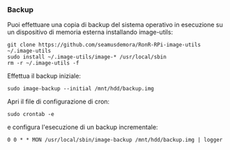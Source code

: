 ### Backup

Puoi effettuare una copia di backup del sistema operativo in esecuzione su un dispositivo di memoria esterna installando image-utils:
```
git clone https://github.com/seamusdemora/RonR-RPi-image-utils ~/.image-utils
sudo install ~/.image-utils/image-* /usr/local/sbin
rm -r ~/.image-utils -f
```

Effettua il backup iniziale:
```
sudo image-backup --initial /mnt/hdd/backup.img
```

Apri il file di configurazione di cron:
```
sudo crontab -e
```

e configura l'esecuzione di un backup incrementale:
```
0 0 * * MON /usr/local/sbin/image-backup /mnt/hdd/backup.img | logger
```
